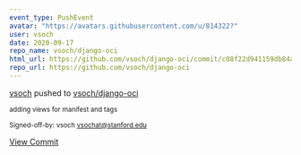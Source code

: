 ```yaml
---
event_type: PushEvent
avatar: "https://avatars.githubusercontent.com/u/814322?"
user: vsoch
date: 2020-09-17
repo_name: vsoch/django-oci
html_url: https://github.com/vsoch/django-oci/commit/c08f22d941159db84a3d60b3742130af6a64f8bc
repo_url: https://github.com/vsoch/django-oci
---
```


<a href='https://github.com/vsoch' target='_blank'>vsoch</a> pushed to <a href='https://github.com/vsoch/django-oci' target='_blank'>vsoch/django-oci</a>

<small>adding views for manifest and tags

Signed-off-by: vsoch <vsochat@stanford.edu></small>

<a href='https://github.com/vsoch/django-oci/commit/c08f22d941159db84a3d60b3742130af6a64f8bc' target='_blank'>View Commit</a>